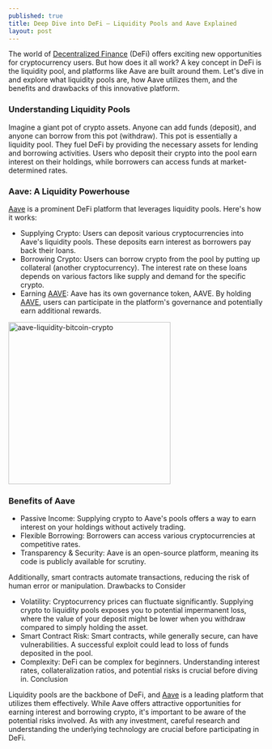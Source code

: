 ```yaml
---
published: true
title: Deep Dive into DeFi – Liquidity Pools and Aave Explained
layout: post
---
```


The world of [Decentralized Finance] (DeFi) offers exciting new opportunities for cryptocurrency users. But how does it all work? A key concept in DeFi is the liquidity pool, and platforms like Aave are built around them. Let's dive in and explore what liquidity pools are, how Aave utilizes them, and the benefits and drawbacks of this innovative platform.

### Understanding Liquidity Pools

Imagine a giant pot of crypto assets. Anyone can add funds (deposit), and anyone can borrow from this pot (withdraw). This pot is essentially a liquidity pool. They fuel DeFi by providing the necessary assets for lending and borrowing activities. Users who deposit their crypto into the pool earn interest on their holdings, while borrowers can access funds at market-determined rates.

### Aave: A Liquidity Powerhouse

[Aave] is a prominent DeFi platform that leverages liquidity pools. Here's how it works:

- Supplying Crypto: Users can deposit various cryptocurrencies into Aave's liquidity pools. These deposits earn interest as borrowers pay back their loans.
- Borrowing Crypto: Users can borrow crypto from the pool by putting up collateral (another cryptocurrency). The interest rate on these loans depends on various factors like supply and demand for the specific crypto.
- Earning [AAVE]: Aave has its own governance token, AAVE. By holding [AAVE], users can participate in the platform's governance and potentially earn additional rewards.

<img src="http://maikotrindade.github.io/public/img/aave-ghost-bitcoin.jpeg" width="320" height="320" alt="aave-liquidity-bitcoin-crypto"/> 

### Benefits of Aave

- Passive Income: Supplying crypto to Aave's pools offers a way to earn interest on your holdings without actively trading.
- Flexible Borrowing: Borrowers can access various cryptocurrencies at competitive rates.
- Transparency & Security: Aave is an open-source platform, meaning its code is publicly available for scrutiny. 

Additionally, smart contracts automate transactions, reducing the risk of human error or manipulation.
Drawbacks to Consider

- Volatility: Cryptocurrency prices can fluctuate significantly. Supplying crypto to liquidity pools exposes you to potential impermanent loss, where the value of your deposit might be lower when you withdraw compared to simply holding the asset.
- Smart Contract Risk: Smart contracts, while generally secure, can have vulnerabilities. A successful exploit could lead to loss of funds deposited in the pool.
- Complexity: DeFi can be complex for beginners. Understanding interest rates, collateralization ratios, and potential risks is crucial before diving in.
Conclusion

Liquidity pools are the backbone of DeFi, and [Aave] is a leading platform that utilizes them effectively. While Aave offers attractive opportunities for earning interest and borrowing crypto, it's important to be aware of the potential risks involved. As with any investment, careful research and understanding the underlying technology are crucial before participating in DeFi.

[Decentralized Finance]: https://www.investopedia.com/decentralized-finance-defi-5113835
[Aave]: https://aave.com/
[AAVE]: https://coinmarketcap.com/currencies/aave/
